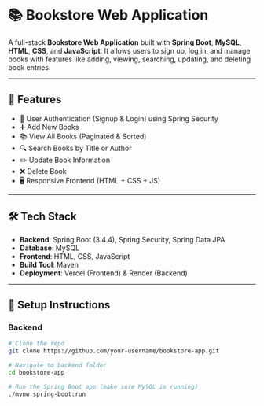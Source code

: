 # 📚 Bookstore Web Application

A full-stack **Bookstore Web Application** built with **Spring Boot**, **MySQL**, **HTML**, **CSS**, and **JavaScript**. It allows users to sign up, log in, and manage books with features like adding, viewing, searching, updating, and deleting book entries.

---

## 🚀 Features

- 🔐 User Authentication (Signup & Login) using Spring Security
- ➕ Add New Books
- 📚 View All Books (Paginated & Sorted)
- 🔍 Search Books by Title or Author
- ✏️ Update Book Information
- ❌ Delete Book
- 🖥️ Responsive Frontend (HTML + CSS + JS)


---

## 🛠️ Tech Stack

- **Backend**: Spring Boot (3.4.4), Spring Security, Spring Data JPA
- **Database**: MySQL
- **Frontend**: HTML, CSS, JavaScript
- **Build Tool**: Maven
- **Deployment**: Vercel (Frontend) & Render (Backend)

---

## 📝 Setup Instructions

### Backend

```bash
# Clone the repo
git clone https://github.com/your-username/bookstore-app.git

# Navigate to backend folder
cd bookstore-app

# Run the Spring Boot app (make sure MySQL is running)
./mvnw spring-boot:run
